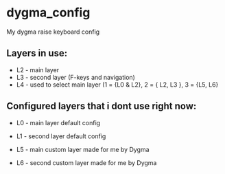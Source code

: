 # dygma_config
My dygma raise keyboard config

## Layers in use:
* L2 - main layer
* L3 - second layer (F-keys and navigation)
* L4 - used to select main layer (1 = {L0 & L2}, 2 = { L2, L3 }, 3 = {L5, L6}
## Configured layers that i dont use right now:
* L0 - main layer default config 
* L1 - second layer default config 

* L5 - main custom layer made for me by Dygma
* L6 - second custom layer made for me by Dygma
